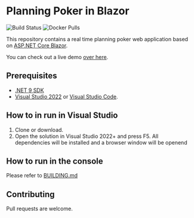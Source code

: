 # Planning Poker in Blazor

![Build Status](https://github.com/kksoftwareag/partypoker/actions/workflows/github-actions-build.yml/badge.svg)
![Docker Pulls](https://img.shields.io/docker/pulls/lyra1337/partypoker)

This repository contains a real time planning poker web application based on [ASP.NET Core Blazor](https://dotnet.microsoft.com/apps/aspnet/web-apps/blazor).

You can check out a live demo [over here](https://planningpoker.party/demo).

## Prerequisites

- [.NET 9 SDK](https://dotnet.microsoft.com/download/dotnet/9.0)
- [Visual Studio 2022](https://visualstudio.microsoft.com/downloads/) or [Visual Studio Code](https://code.visualstudio.com/Download).

## How to in run in Visual Studio
1. Clone or download.
2. Open the solution in Visual Studio 2022+ and press F5. All dependencies will be installed and a browser window will be openend

## How to run in the console
Please refer to [BUILDING.md](BUILDING.md)

## Contributing
Pull requests are welcome.
